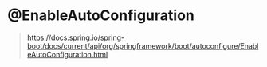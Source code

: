# @EnableAutoConfiguration

> <https://docs.spring.io/spring-boot/docs/current/api/org/springframework/boot/autoconfigure/EnableAutoConfiguration.html>

